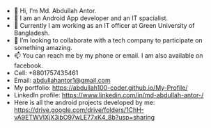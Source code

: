 - 👋 Hi, I’m Md. Abdullah Antor.
- 💞️ I am an Android App developer and an IT spacialist.
- 🌱 Currently I am working as an IT officer at Green University of Bangladesh.
- 👀 I’m looking to collaborate with a tech company to participate on something amazing. 
- 📫 You can reach me by my phone or email. I am also available on facebook.
- Cell: +8801757435461
- Email: abdullahantor1@gmail.com
- My portfolio: https://abdullah100-coder.github.io/My-Profile/
- LinkedIn profile: https://www.linkedin.com/in/md-abdullah-antor-/
- Here is all the android projects developed by me: https://drive.google.com/drive/folders/1ChH-vA9ETWVIXjX3ibO97wLE77xK4_8b?usp=sharing

